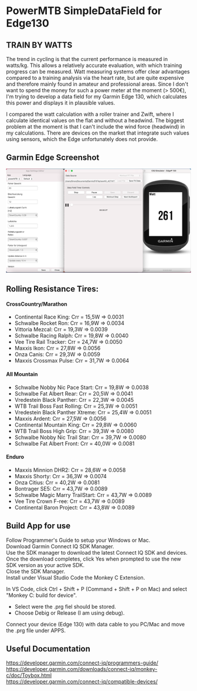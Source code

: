 # PowerMTB SimpleDataField for Edge130

## TRAIN BY WATTS

The trend in cycling is that the current performance is measured in watts/kg. This allows a relatively accurate evaluation, 
with which training progress can be measured. Watt measuring systems offer clear advantages compared to a training analysis via the heart rate, 
but are quite expensive and therefore mainly found in amateur and professional areas.
Since I don't want to spend the money for such a power meter at the moment (> 500€), I'm trying to develop a data field for my Garmin Edge 130, 
which calculates this power and displays it in plausible values.

I compared the watt calculation with a roller trainer and Zwift, where I calculate identical values on the flat and without a headwind.
The biggest problem at the moment is that I can't include the wind force (headwind) in my calculations. 
There are devices on the market that integrate such values using sensors, which the Edge unfortunately does not provide.

## Garmin Edge Screenshot


![Screenshot](readme.png)


## Rolling Resistance Tires:

#### CrossCountry/Marathon

- Continental Race King:           Crr = 15,5W => 0.0031 <br />
- Schwalbe Rocket Ron:             Crr = 16,9W => 0.0034 <br />
- Vittoria Mezcal:                 Crr = 19,3W => 0.0039 <br />
- Schwalbe Racing Ralph:           Crr = 19,8W => 0.0040 <br />
- Vee Tire Rail Tracker:           Crr = 24,7W => 0.0050 <br />
- Maxxis Ikon:                     Crr = 27,8W => 0.0056 <br />
- Onza Canis:                      Crr = 29,3W => 0.0059 <br />
- Maxxis Crossmax Pulse:           Crr = 31,7W => 0.0064 <br />

#### All Mountain

- Schwalbe Nobby Nic Pace Start:   Crr = 19,8W => 0.0038 <br />
- Schwalbe Fat Albert Rear:        Crr = 20,5W => 0.0041 <br />
- Vredestein Black Panther:        Crr = 22,3W => 0.0045 <br />
- WTB Trail Boss Fast Rolling:     Crr = 25,3W => 0.0051 <br />
- Vredestein Black Panther Xtreme: Crr = 25,4W => 0.0051 <br />
- Maxxis Ardent:                   Crr = 27,5W => 0.0056 <br />
- Continental Mountain King:       Crr = 29,8W => 0.0060 <br />
- WTB Trail Boss High Grip:        Crr = 39,3W => 0.0080 <br />
- Schwalbe Nobby Nic Trail Star:   Crr = 39,7W => 0.0080 <br />
- Schwalbe Fat Albert Front:       Crr = 40,0W => 0.0081 <br />

#### Enduro

- Maxxis Minnion DHR2:             Crr = 28,6W => 0.0058 <br />
- Maxxis Shorty:                   Crr = 36,3W => 0.0074 <br /> 
- Onza Citius:                     Crr = 40,2W => 0.0081 <br /> 
- Bontrager SE5:                   Crr = 43,7W => 0.0089 <br /> 
- Schwalbe Magic Marry TrailStart: Crr = 43,7W => 0.0089 <br /> 
- Vee Tire Crown F-ree:            Crr = 43,7W => 0.0089 <br />
- Continental Baron Project:       Crr = 43,8W => 0.0089 <br />


## Build App for use

Follow Programmer's Guide to setup your Windows or Mac. <br />
Download Garmin Connect IQ SDK Manager. <br />
Use the SDK manager to download the latest Connect IQ SDK and devices. <br />
Once the download completes, click Yes when prompted to use the new SDK version as your active SDK. <br />
Close the SDK Manager. <br />
Install under Visual Studio Code the Monkey C Extension. <br />

In VS Code, click Ctrl + Shift + P (Command + Shift + P on Mac) and select "Monkey C: build for device". <br />
- Select were the .prg fiel should be stored. <br />
- Choose Debig or Release (I am using debug). <br />

Connect your device (Edge 130) with data cable to you PC/Mac and move the .prg file under APPS. <br />


## Useful Documentation

https://developer.garmin.com/connect-iq/programmers-guide/ <br />
https://developer.garmin.com/downloads/connect-iq/monkey-c/doc/Toybox.html <br />
https://developer.garmin.com/connect-iq/compatible-devices/ <br />

